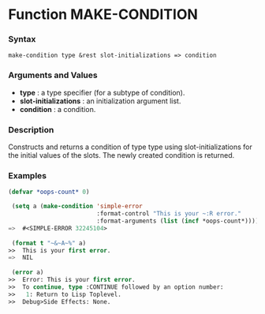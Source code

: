 <!-- Generated on 05/10/2020 by https://github.com/anto2oo/clhs-evolved -->

# Function MAKE-CONDITION

### Syntax
`make-condition type &rest slot-initializations => condition`  


### Arguments and Values
- **type** : a type specifier (for a subtype of condition).   
- **slot-initializations** : an initialization argument list.   
- **condition** : a condition.   


### Description
Constructs and returns a condition of type type using slot-initializations for the initial values of the slots. The newly created condition is returned.



### Examples
```lisp 
(defvar *oops-count* 0)

 (setq a (make-condition 'simple-error
                         :format-control "This is your ~:R error."
                         :format-arguments (list (incf *oops-count*))))
=>  #<SIMPLE-ERROR 32245104>
 
 (format t "~&~A~%" a)
>>  This is your first error.
=>  NIL
 
 (error a)
>>  Error: This is your first error.
>>  To continue, type :CONTINUE followed by an option number:
>>   1: Return to Lisp Toplevel.
>>  Debug>Side Effects: None.
```

